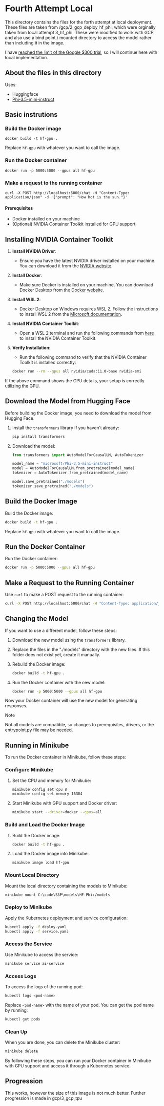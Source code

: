 # Fourth Attempt Local

This directory contains the files for the forth attempt at local deployment. 
These files are taken from /gcp/2_gcp_deploy_hf_phi, which were orginally taken from local attempt 3_hf_phi.
These were modified to work with GCP and also use a bind point / mounted directory to access the model rather than including it in the image.  

I have [reached the limit of the Google $300 trial](https://github.com/lmath56/S3P/issues/1), so I will continue here with local implementation.  


## About the files in this directory

Uses:
- Huggingface
- [Phi-3.5-mini-instruct](https://huggingface.co/microsoft/Phi-3.5-mini-instruct)

## Basic instrutions

### Build the Docker image
```docker build -t hf-gpu .```

Replace ```hf-gpu``` with whatever you want to call the image.

### Run the Docker container
```docker run -p 5000:5000 --gpus all hf-gpu```

### Make a request to the running container
```curl -X POST http://localhost:5000/chat -H "Content-Type: application/json" -d '{"prompt": "How hot is the sun."}'```

#### Prerequisites

- Docker installed on your machine
- (Optional) NVIDIA Container Toolkit installed for GPU support

## Installing NVIDIA Container Toolkit

1. **Install NVIDIA Driver**:
    - Ensure you have the latest NVIDIA driver installed on your machine. You can download it from the [NVIDIA website](https://www.nvidia.com/Download/index.aspx).

2. **Install Docker**:
    - Make sure Docker is installed on your machine. You can download Docker Desktop from the [Docker website](https://www.docker.com/products/docker-desktop).

3. **Install WSL 2**:
    - Docker Desktop on Windows requires WSL 2. Follow the instructions to install WSL 2 from the [Microsoft documentation](https://docs.microsoft.com/en-us/windows/wsl/install).

4. **Install NVIDIA Container Toolkit**:
    - Open a WSL 2 terminal and run the following commands from [here](https://docs.nvidia.com/datacenter/cloud-native/container-toolkit/latest/install-guide.html#installing-with-apt) to install the NVIDIA Container Toolkit.

5. **Verify Installation**:
    - Run the following command to verify that the NVIDIA Container Toolkit is installed correctly:
    ```sh
    docker run --rm --gpus all nvidia/cuda:11.0-base nvidia-smi
    ```

If the above command shows the GPU details, your setup is correctly utilizing the GPU.


## Download the Model from Hugging Face

Before building the Docker image, you need to download the model from Hugging Face.

1. Install the `transformers` library if you haven't already:
    ```sh
    pip install transformers
    ```

2. Download the model:
    ```python
    from transformers import AutoModelForCausalLM, AutoTokenizer

    model_name = "microsoft/Phi-3.5-mini-instruct"
    model = AutoModelForCausalLM.from_pretrained(model_name)
    tokenizer = AutoTokenizer.from_pretrained(model_name)

    model.save_pretrained("./models")
    tokenizer.save_pretrained("./models")
    ```

## Build the Docker Image

Build the Docker image:
```sh
docker build -t hf-gpu .
```

Replace `hf-gpu` with whatever you want to call the image.

## Run the Docker Container

Run the Docker container:
```sh
docker run -p 5000:5000 --gpus all hf-gpu
```

## Make a Request to the Running Container


Use `curl` to make a POST request to the running container:

```sh
curl -X POST http://localhost:5000/chat -H "Content-Type: application/json" -d '{"prompt": "How hot is the sun."}'
```


## Changing the Model

If you want to use a different model, follow these steps:

1. Download the new model using the `transformers` library.

2. Replace the files in the "./models" directory with the new files. If this folder does not exist yet, create it manually.

3. Rebuild the Docker image:
    ```sh
    docker build -t hf-gpu .
    ```

4. Run the Docker container with the new model:
    ```sh
    docker run -p 5000:5000 --gpus all hf-gpu
    ```

Now your Docker container will use the new model for generating responses.

> [!NOTE]  
> Not all models are compatible, so changes to prerequisites, drivers, or the entrypoint.py file may be needed.


## Running in Minikube

To run the Docker container in Minikube, follow these steps:

### Configure Minikube

1. Set the CPU and memory for Minikube:
    ```sh
    minikube config set cpu 8
    minikube config set memory 16384
    ```

2. Start Minikube with GPU support and Docker driver:
    ```sh
    minikube start --driver=docker --gpus=all
    ```

### Build and Load the Docker Image

1. Build the Docker image:
    ```sh
    docker build -t hf-gpu .
    ```

2. Load the Docker image into Minikube:
    ```sh
    minikube image load hf-gpu
    ```

### Mount Local Directory

Mount the local directory containing the models to Minikube:
```sh
minikube mount C:\code\S3P\models\HF-Phi:/models
```

### Deploy to Minikube

Apply the Kubernetes deployment and service configuration:
```sh
kubectl apply -f deploy.yaml
kubectl apply -f service.yaml
```

### Access the Service

Use Minikube to access the service:
```sh
minikube service ai-service
```

### Access Logs

To access the logs of the running pod:
```sh
kubectl logs <pod-name>
```
Replace `<pod-name>` with the name of your pod. You can get the pod name by running:
```sh
kubectl get pods
```

### Clean Up

When you are done, you can delete the Minikube cluster:
```sh
minikube delete
```

By following these steps, you can run your Docker container in Minikube with GPU support and access it through a Kubernetes service.

## Progression

This works, however the size of this image is not much better. Further progression is made in gcp/3_gcp_tpu
